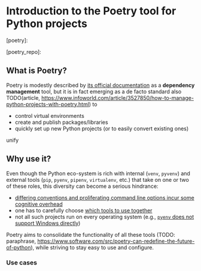# Introduction to the Poetry tool for Python projects

[poetry]:

[poetry_repo]:

## What is Poetry?

Poetry is modestly described by [its official documentation](TODO) as a **dependency management** tool, but it is in fact emerging as a de facto standard also TODO(article, https://www.infoworld.com/article/3527850/how-to-manage-python-projects-with-poetry.html) to

+ control virtual environments
+ create and publish packages/libraries
+ quickly set up new Python projects (or to easily convert existing ones)

unify

## Why use it?

Even though the Python eco-system is rich with internal (`venv`, `pyvenv`) and external tools (`pip`, `pyenv`, `pipenv`, `virtualenv`, etc.) that take on one or two of these roles, this diversity can become a serious hindrance:

+ [differing conventions and proliferating command line options incur some cognitive overhead][so_python_tools_comparison]
+ one has to carefully choose [which tools to use together][so_a_python_combo]
+ not all such projects run on every operating system (e.g., [`pyenv` does not support Windows directly][pyenv_windows_support])

Poetry aims to consolidate the functionality of all these tools (TODO: paraphrase, https://www.software.com/src/poetry-can-redefine-the-future-of-python), while striving to stay easy to use and configure.

[so_python_tools_comparison]:
  https://stackoverflow.com/questions/41573587/what-is-the-difference-between-venv-pyvenv-pyenv-virtualenv-virtualenvwrappe
  "Stackoverflow thread: What is the difference between venv, pyvenv, pyenv, virtualenv, virtualenvwrapper, pipenv, etc?"

[so_a_python_combo]:
  https://stackoverflow.com/questions/48470540/how-to-work-with-pyenv-virtualenv-and-pipenv
  "Stackoverlow thread: How to work with pyenv, virtualenv and pipenv?"

[pyenv_windows_support]:
  https://github.com/pyenv/pyenv#:~:text=Pyenv%20does%20not%20work
  "Installation section of the pyenv GitHub repo"

### Use cases

